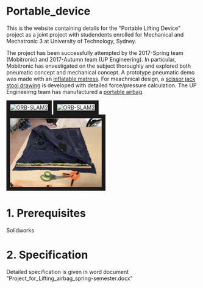# Portable_device

This is the website containing details for the "Portable Lifting Device" project as a joint project with studendents enrolled for Mechanical and Mechatronic 3 at University of Technology, Sydney.

The project has been successfully attempted by the 2017-Spring team (Mobitronic) and 2017-Autumn team (UP Engineering). 
In particular, Mobitronic has envestigated on the subject thoroughly and explored both pneumatic concept and  mechanical concept. A prototype pneumatic demo was made with an [inflatable matress](https://drive.google.com/file/d/0B8edSPbUCKdPTHlibjlWQjhMN2M). For meachnical design, a [scissor jack stool drawing](https//github.com/liyang-liu/Portable_device/src/2017_Autumn_Mobitronic/scissor_jack_concept.mp4) is developed with detailed force/pressure calculation.
The UP Engineeirng team has manufactured a [portable airbag](https://youtu.be/5JIshlNcmgY).

<a href="https://drive.google.com/file/d/0B8edSPbUCKdPTHlibjlWQjhMN2M" target="_blank"><img src="https//github.com/liyang-liu/Portable_device/2017_Autumn_Mobitronic/inflatable_matress.jpg" 
alt="ORB-SLAM2" width="240" height="180" border="10" /></a>
<a href="https//github.com/liyang-liu/Portable_device/src/2017_Autumn_Mobitronic/scissor_jack_concept.mp4" target="_blank"><img src="https//github.com/liyang-liu/Portable_device/2017_Autumn_Mobitronic/Scissor-jack_stool.jpg" 
alt="ORB-SLAM2" width="240" height="180" border="10" /></a>
<a href="https://youtu.be/5JIshlNcmgY" target="_blank"><img src="2017_Spring_UP-Engineering/Air-bag.jpg" 
alt="ORB-SLAM2" width="240" height="180" border="10" /></a>

# 1. Prerequisites
Solidworks

# 2. Specification
Detailed specification is given in word document "Project_for_Lifting_airbag_spring-semester.docx"
